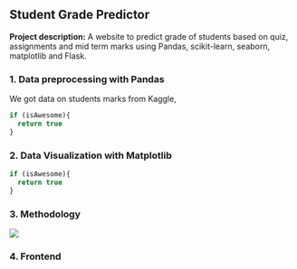 ## Student Grade Predictor

**Project description:** A website to predict grade of students based on quiz, assignments and mid term marks using Pandas, scikit-learn, seaborn, matplotlib and Flask.

### 1. Data preprocessing with Pandas

We got data on students marks from Kaggle,

```javascript
if (isAwesome){
  return true
}
```

### 2. Data Visualization with Matplotlib

```javascript
if (isAwesome){
  return true
}
```

### 3. Methodology

<img src="images/dummy_thumbnail.jpg?raw=true"/>

### 4. Frontend


